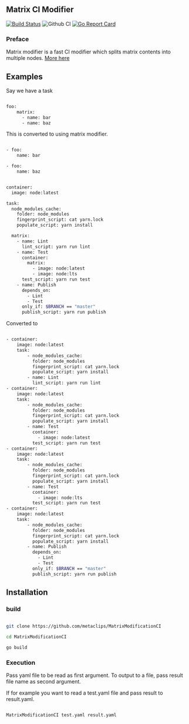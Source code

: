 ## Matrix CI Modifier
[![Build Status](https://api.cirrus-ci.com/github/metaclips/MatrixModificationCI.svg)](https://cirrus-ci.com/github/metaclips/MatrixModificationCI)
![Github CI](https://github.com/metaclips/MatrixModificationCI/workflows/Test/badge.svg)
[![Go Report Card](https://goreportcard.com/badge/github.com/metaclips/MatrixModificationCI)](https://goreportcard.com/report/github.com/metaclips/MatrixModificationCI)


### Preface

Matrix modifier is a fast CI modifier which splits matrix contents into multiple nodes. [More here](https://cirrus-ci.org/guide/writing-tasks/#matrix-modification)


## Examples

Say we have a task 

```bash

foo:
    matrix:
      - name: bar
      - name: baz

```

This is converted to using matrix modifier.

```bash

- foo:
    name: bar

- foo:
    name: baz

```

```bash

container:
  image: node:latest

task:
  node_modules_cache:
    folder: node_modules
    fingerprint_script: cat yarn.lock
    populate_script: yarn install

  matrix:
    - name: Lint
      lint_script: yarn run lint
    - name: Test
      container:
        matrix:
          - image: node:latest
          - image: node:lts
      test_script: yarn run test
    - name: Publish
      depends_on:
        - Lint
        - Test
      only_if: $BRANCH == "master"
      publish_script: yarn run publish

```

Converted to 

```bash

- container:
    image: node:latest
    task:
        - node_modules_cache:
          folder: node_modules
          fingerprint_script: cat yarn.lock
          populate_script: yarn install
        - name: Lint
          lint_script: yarn run lint
- container:
    image: node:latest
    task:
        - node_modules_cache:
          folder: node_modules
          fingerprint_script: cat yarn.lock
          populate_script: yarn install
        - name: Test
          container:
            - image: node:latest
          test_script: yarn run test
- container:
    image: node:latest
    task:
        - node_modules_cache:
          folder: node_modules
          fingerprint_script: cat yarn.lock
          populate_script: yarn install
        - name: Test
          container:
            - image: node:lts
          test_script: yarn run test
- container:
    image: node:latest
    task:
        - node_modules_cache:
          folder: node_modules
          fingerprint_script: cat yarn.lock
          populate_script: yarn install
        - name: Publish
          depends_on:
            - Lint
            - Test
          only_if: $BRANCH == "master"
          publish_script: yarn run publish


```

## Installation

### build
```bash

git clone https://github.com/metaclips/MatrixModificationCI

cd MatrixModificationCI

go build

```

### Execution

Pass yaml file to be read as first argument. To output to a file, pass result file name as second argument.

If for example you want to read a test.yaml file and pass result to result.yaml.

```bash

MatrixModificationCI test.yaml result.yaml

```